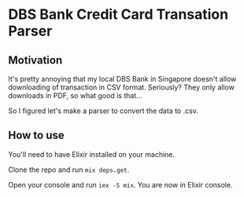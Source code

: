 # DBS Bank Credit Card Transation Parser

## Motivation

It's pretty annoying that my local DBS Bank in Singapore doesn't allow downloading of transaction in CSV format. Seriously? They only allow downloads in PDF, so what good is that...

So I figured let's make a parser to convert the data to .csv.

## How to use

You'll need to have Elixir installed on your machine.

Clone the repo and run `mix deps.get`.

Open your console and run `iex -S mix`. You are now in Elixir console.

